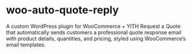 # woo-auto-quote-reply
A custom WordPress plugin for WooCommerce + YITH Request a Quote that automatically sends customers a professional quote response email with product details, quantities, and pricing, styled using WooCommerce’s email templates.
